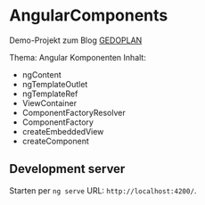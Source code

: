 # AngularComponents

Demo-Projekt zum Blog [GEDOPLAN](https://javaeeblog.wordpress.com/?p=3537)

Thema: Angular Komponenten
Inhalt:

  - ngContent
  - ngTemplateOutlet
  - ngTemplateRef
  - ViewContainer
  - ComponentFactoryResolver
  - ComponentFactory
  - createEmbeddedView
  - createComponent


## Development server

Starten per `ng serve` URL: `http://localhost:4200/`. 